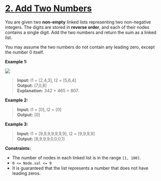# [2\. Add Two Numbers](https://leetcode.com/problems/add-two-numbers/)

You are given two **non-empty** linked lists representing two non-negative
integers. The digits are stored in **reverse order**, and each of their nodes
contains a single digit. Add the two numbers and return the sum as a linked
list.

You may assume the two numbers do not contain any leading zero, except the
number 0 itself.

**Example 1:**

![](https://assets.leetcode.com/uploads/2020/10/02/addtwonumber1.jpg)

> **Input:** l1 = \[2,4,3\], l2 = \[5,6,4\]  
> **Output:** \[7,0,8\]  
> **Explanation:**
> 342 + 465 = 807.

**Example 2:**

> **Input:** l1 = \[0\], l2 = \[0\]  
> **Output:** \[0\]

**Example 3:**

> **Input:** l1 = \[9,9,9,9,9,9,9\], l2 = \[9,9,9,9\]  
> **Output:** \[8,9,9,9,0,0,0,1\]

**Constraints:**

- The number of nodes in each linked list is in the range `[1, 100]`.
- `0 <= Node.val <= 9`
- It is guaranteed that the list represents a number that does not have leading
  zeros.
